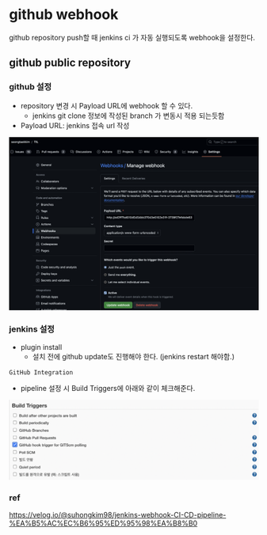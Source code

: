 # github webhook



github repository push할 때 jenkins ci 가 자동 실행되도록 webhook을 설정한다.





## github public repository

### github 설정

- repository 변경 시 Payload URL에 webhook 할 수 있다.
  - jenkins git clone 정보에 작성된 branch 가 변동시 적용 되는듯함
- Payload URL: jenkins 접속 url 작성

![스크린샷 2024-01-24 오후 10.10.50](img/01.png)



### jenkins 설정

- plugin install
  - 설치 전에 github update도 진행해야 한다. (jenkins restart 해야함.)

~~~
GitHub Integration
~~~

- pipeline 설정 시 Build Triggers에 아래와 같이 체크해준다.

![스크린샷 2024-01-24 오후 10.17.17](img/02.png)





### ref

https://velog.io/@suhongkim98/jenkins-webhook-CI-CD-pipeline-%EA%B5%AC%EC%B6%95%ED%95%98%EA%B8%B0













